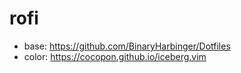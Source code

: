 # rofi

- base: https://github.com/BinaryHarbinger/Dotfiles
- color: https://cocopon.github.io/iceberg.vim
